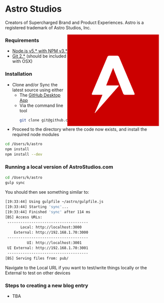 
# Astro Studios

Creators of Supercharged Brand and Product Experiences. Astro is a registered trademark of Astro Studios, Inc.

<img src="pub/img/logo/square.png" width="300" height="300" style="float: right;">

### Requirements

* [Node.js v5.* with NPM v3.*](https://nodejs.org/en/)
* [Git 2.*](https://git-scm.com/) (should be included with OSX)

### Installation

* Clone and/or Sync the latest source using either 
    * The [GitHub Desktop App](https://desktop.github.com/)
    * Via the command line tool
      ```bash
      git clone git@github.com:acidjazz/astro.git
      ```
* Proceed to the directory where the code now exists, and install the required node modules
```bash
cd /Users/k/astro
npm install
npm install --dev
```
### Running a local version of AstroStudios.com
```bash
cd /Users/k/astro
gulp sync
```
You should then see something similar to:
```bash
[19:33:44] Using gulpfile ~/astro/gulpfile.js
[19:33:44] Starting 'sync'...
[19:33:44] Finished 'sync' after 114 ms
[BS] Access URLs:
 -------------------------------------
       Local: http://localhost:3000
    External: http://192.168.1.70:3000
 -------------------------------------
          UI: http://localhost:3001
 UI External: http://192.168.1.70:3001
 -------------------------------------
[BS] Serving files from: pub/
```
Navigate to the Local URL if you want to test/write things locally or the External to test on other devices

### Steps to creating a new blog entry

* TBA
